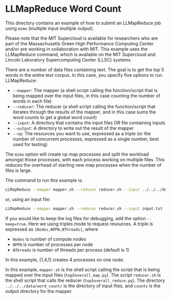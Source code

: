 # LLMapReduce Word Count

This directory contains an example of how to submit an LLMapReduce job using `mimo` (multiple input multiple output).

Please note that the MIT Supercloud is available for researchers who are part of the Massachusetts Green High Performance Computing Center and/or are working in collaboration with MIT.  This example uses the LLMapReduce command, which is available on the MIT Supercloud and Lincoln Laboratory Supercomputing Center (LLSC) systems.

There are a number of data files containing text. The goal is to get the top 5 words in the entire text corpus. In this case, you specify five options to run LLMapReduce:

- `--mapper`: The mapper (a shell script calling the function/script that is being mapped over the input files, in this case counting the number of words in each file)
- `--reducer`: The reducer (a shell script calling the function/script that iterates through the results of the mapper, and in this case sums the word counts to get a global word count)
- `--input`: A directory that contains the input files OR file containing inputs
- `--output`: A directory to write out the result of the mapper
- `--np`: The resources you want to use, expressed as a triple (or the number of concurrent processes, expressed as a single number, best used for testing)

The `mimo` option will create np map processes and split the workload amongst those processes, with each process working on multiple files. This reduces the overhead of starting new map processes when the number of files is large.

The command to run this example is:

```bash
LLMapReduce --mapper mapper.sh --reducer reducer.sh --input ../../../data/word_count/ --output counts --apptype=mimo --np=[1,4,1]
```

or, using an input file:

```bash
LLMapReduce --mapper mapper.sh --reducer reducer.sh --input input.txt --output counts --apptype=mimo --np=[1,4,1]
```

If you would like to keep the log files for debugging, add the option `--keep=true`. Here we using triples mode to request resources. A triple is expressed as `[Nodes,NPPN,NThreads]`, where

- `Nodes` is number of compute nodes
- `NPPN` is number of processes per node
- `NThreads` is number of threads per process (default is 1)

In this example, [1,4,1] creates 4 processes on one node.

In this example, `mapper.sh` is the shell script calling the script that is being mapped over the input files (`top5overall_map.py`). The script `reducer.sh` is the shell script that calls the reducer (`top5overall_reduce.py`). The directory `../../../data/word_count/` is the directory of input files, and `counts` is the output directory for the mapper.
